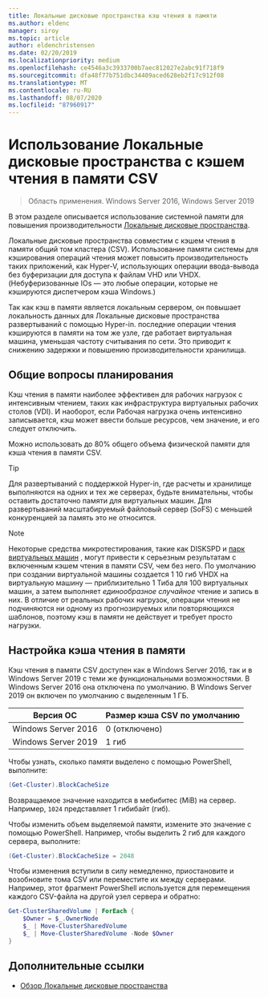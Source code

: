 ```yaml
---
title: Локальные дисковые пространства кэш чтения в памяти
ms.author: eldenc
manager: siroy
ms.topic: article
author: eldenchristensen
ms.date: 02/20/2019
ms.localizationpriority: medium
ms.openlocfilehash: ce4546a3c3933700b7aec812027e2abc91f718f9
ms.sourcegitcommit: dfa48f77b751dbc34409aced628eb2f17c912f08
ms.translationtype: MT
ms.contentlocale: ru-RU
ms.lasthandoff: 08/07/2020
ms.locfileid: "87960917"
---
```

# <a name="using-storage-spaces-direct-with-the-csv-in-memory-read-cache"></a>Использование Локальные дисковые пространства с кэшем чтения в памяти CSV
> Область применения. Windows Server 2016, Windows Server 2019

В этом разделе описывается использование системной памяти для повышения производительности [Локальные дисковые пространства](storage-spaces-direct-overview.md).

Локальные дисковые пространства совместим с кэшем чтения в памяти общий том кластера (CSV). Использование памяти системы для кэширования операций чтения может повысить производительность таких приложений, как Hyper-V, использующих операции ввода-вывода без буферизации для доступа к файлам VHD или VHDX. (Небуферизованные IOs — это любые операции, которые не кэшируются диспетчером кэша Windows.)

Так как кэш в памяти является локальным сервером, он повышает локальность данных для Локальные дисковые пространства развертываний с помощью Hyper-in. последние операции чтения кэшируются в памяти на том же узле, где работает виртуальная машина, уменьшая частоту считывания по сети. Это приводит к снижению задержки и повышению производительности хранилища.

## <a name="planning-considerations"></a>Общие вопросы планирования

Кэш чтения в памяти наиболее эффективен для рабочих нагрузок с интенсивным чтением, таких как инфраструктура виртуальных рабочих столов (VDI). И наоборот, если Рабочая нагрузка очень интенсивно записывается, кэш может ввести больше ресурсов, чем значение, и его следует отключить.

Можно использовать до 80% общего объема физической памяти для кэша чтения в памяти CSV.

  > [!TIP]
  > Для развертываний с поддержкой Hyper-in, где расчеты и хранилище выполняются на одних и тех же серверах, будьте внимательны, чтобы оставить достаточно памяти для виртуальных машин. Для развертываний масштабируемый файловый сервер (SoFS) с меньшей конкуренцией за память это не относится.

  > [!NOTE]
  > Некоторые средства микротестирования, такие как DISKSPD и [парк виртуальных машин](https://github.com/Microsoft/diskspd/tree/master/Frameworks/VMFleet) , могут привести к серьезным результатам с включенным кэшем чтения в памяти CSV, чем без него. По умолчанию при создании виртуальной машины создается 1 10 гиб VHDX на виртуальную машину — приблизительно 1 Тиба для 100 виртуальных машин, а затем выполняет *единообразное случайное* чтение и запись в них. В отличие от реальных рабочих нагрузок, операции чтения не подчиняются ни одному из прогнозируемых или повторяющихся шаблонов, поэтому кэш в памяти не действует и требует просто нагрузки.

## <a name="configuring-the-in-memory-read-cache"></a>Настройка кэша чтения в памяти

Кэш чтения в памяти CSV доступен как в Windows Server 2016, так и в Windows Server 2019 с теми же функциональными возможностями. В Windows Server 2016 она отключена по умолчанию. В Windows Server 2019 он включен по умолчанию с выделенным 1 ГБ.

| Версия ОС          | Размер кэша CSV по умолчанию |
|---------------------|------------------------|
| Windows Server 2016 | 0 (отключено)           |
| Windows Server 2019 | 1 гиб                   |

Чтобы узнать, сколько памяти выделено с помощью PowerShell, выполните:

```PowerShell
(Get-Cluster).BlockCacheSize
```

Возвращаемое значение находится в мебибитес (MiB) на сервер. Например, `1024` представляет 1 гибибайт (гиб).

Чтобы изменить объем выделяемой памяти, измените это значение с помощью PowerShell. Например, чтобы выделить 2 гиб для каждого сервера, выполните:

```PowerShell
(Get-Cluster).BlockCacheSize = 2048
```

Чтобы изменения вступили в силу немедленно, приостановите и возобновите тома CSV или переместите их между серверами. Например, этот фрагмент PowerShell используется для перемещения каждого CSV-файла на другой узел сервера и обратно:

```PowerShell
Get-ClusterSharedVolume | ForEach {
    $Owner = $_.OwnerNode
    $_ | Move-ClusterSharedVolume
    $_ | Move-ClusterSharedVolume -Node $Owner
}
```

## <a name="additional-references"></a>Дополнительные ссылки

- [Обзор Локальные дисковые пространства](storage-spaces-direct-overview.md)
